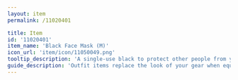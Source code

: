 ```yaml
---
layout: item
permalink: /11020401

title: Item
id: '11020401'
item_name: 'Black Face Mask (M)'
icon_url: 'item/icon/11050049.png'
tooltip_description: 'A single-use black to protect other people from your sick-germs.'
guide_description: 'Outfit items replace the look of your gear when equipped.'
---
```

